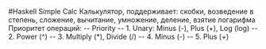 #Haskell Simple Calc
	Калькулятор, поддерживает: скобки, возведение в степень, сложение, вычитание, умножение, деление, взятие логарифма
	Приоритет операций:
	-- Priority 
	-- 1. Unary: Minus (-), Plus (+), Log (log)
	-- 2. Power (^)
	-- 3. Multiply (*), Divide (/)
	-- 4. Minus (-)
	-- 5. Plus (+)

